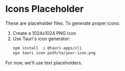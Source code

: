 # Icons Placeholder

These are placeholder files. To generate proper icons:

1. Create a 1024x1024 PNG icon
2. Use Tauri's icon generator:
   ```bash
   npm install -g @tauri-apps/cli
   npx tauri icon path/to/your-icon.png
   ```

For now, we'll use text placeholders.